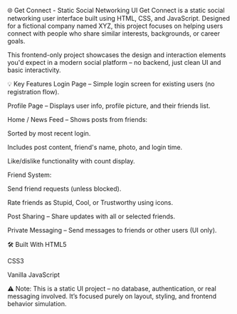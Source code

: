 🌐 Get Connect - Static Social Networking UI
Get Connect is a static social networking user interface built using HTML, CSS, and JavaScript. Designed for a fictional company named XYZ, this project focuses on helping users connect with people who share similar interests, backgrounds, or career goals.

This frontend-only project showcases the design and interaction elements you'd expect in a modern social platform – no backend, just clean UI and basic interactivity.

💡 Key Features
Login Page – Simple login screen for existing users (no registration flow).

Profile Page – Displays user info, profile picture, and their friends list.

Home / News Feed – Shows posts from friends:

Sorted by most recent login.

Includes post content, friend's name, photo, and login time.

Like/dislike functionality with count display.

Friend System:

Send friend requests (unless blocked).

Rate friends as Stupid, Cool, or Trustworthy using icons.

Post Sharing – Share updates with all or selected friends.

Private Messaging – Send messages to friends or other users (UI only).

🛠 Built With
HTML5

CSS3

Vanilla JavaScript

⚠️ Note: This is a static UI project – no database, authentication, or real messaging involved. It’s focused purely on layout, styling, and frontend behavior simulation.

